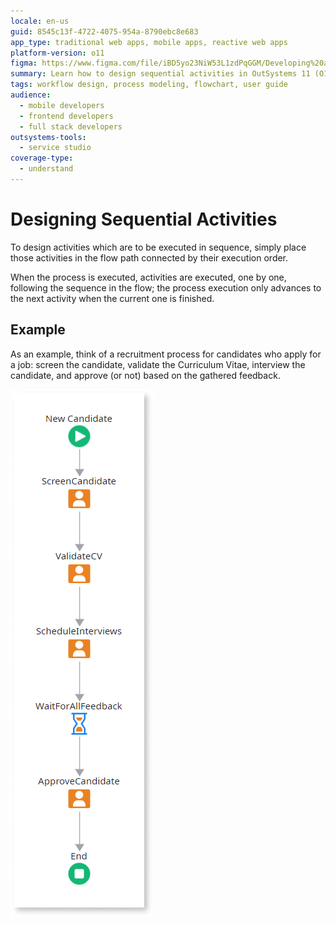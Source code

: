 ```yaml
---
locale: en-us
guid: 8545c13f-4722-4075-954a-8790ebc8e683
app_type: traditional web apps, mobile apps, reactive web apps
platform-version: o11
figma: https://www.figma.com/file/iBD5yo23NiW53L1zdPqGGM/Developing%20an%20Application?node-id=269:1
summary: Learn how to design sequential activities in OutSystems 11 (O11) by connecting them in the flow path according to their execution order.
tags: workflow design, process modeling, flowchart, user guide
audience:
  - mobile developers
  - frontend developers
  - full stack developers
outsystems-tools:
  - service studio
coverage-type:
  - understand
---
```


# Designing Sequential Activities

To design activities which are to be executed in sequence, simply place those activities in the flow path connected by their execution order.

When the process is executed, activities are executed, one by one, following the sequence in the flow; the process execution only advances to the next activity when the current one is finished.


## Example

As an example, think of a recruitment process for candidates who apply for a job: screen the candidate, validate the Curriculum Vitae, interview the candidate, and approve (or not) based on the gathered feedback.

![Flowchart illustrating the sequence of activities in a recruitment process including screening, CV validation, interviewing, and approval.](images/sequential-activities.png "Sequential Activities Flowchart")
